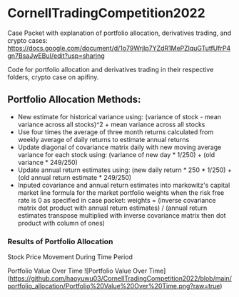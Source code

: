 # CornellTradingCompetition2022
Case Packet with explanation of portfolio allocation, derivatives trading, and crypto cases:
https://docs.google.com/document/d/1o79Wrjlp7YZdR1MePZlquGTutfUfrP4gn7BsaJwEBuI/edit?usp=sharing

Code for portfolio allocation and derivatives trading in their respective folders, crypto case on apifiny.

## Portfolio Allocation Methods:
- New estimate for historical variance using: (variance of stock - mean variance across all stocks)^2 + mean variance across all stocks
- Use four times the average of three month returns calculated from weekly average of daily returns to estimate annual returns
- Update diagonal of covariance matrix daily with new moving average variance for each stock using: (variance of new day * 1/250) + (old variance * 249/250)
- Update annual return estimates using: (new daily return * 250 * 1/250) + (old annual return estimate * 249/250)
- Inputed covariance and annual return estimates into markowitz's capital market line formula for the market portfolio weights when the risk free rate is 0 as specified in case packet: weights = (inverse covariance matrix dot product with annual return estimates) / (annual return estimates transpose multiplied with inverse covariance matrix then dot product with column of ones)

### Results of Portfolio Allocation
Stock Price Movement During Time Period

Portfolio Value Over Time
![Portfolio Value Over Time] (https://github.com/haoyuwu03/CornellTradingCompetition2022/blob/main/portfolio_allocation/Portfolio%20Value%20Over%20Time.png?raw=true)
